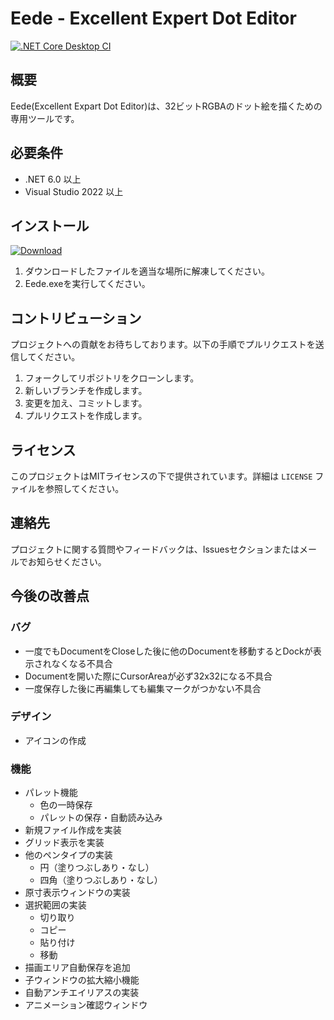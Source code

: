 ﻿# Eede - Excellent Expert Dot Editor
[![.NET Core Desktop CI](https://github.com/arkfinn/Eede/actions/workflows/dotnet-desktop-ci.yml/badge.svg)](https://github.com/arkfinn/Eede/actions/workflows/dotnet-desktop-ci.yml)

## 概要
Eede(Excellent Expart Dot Editor)は、32ビットRGBAのドット絵を描くための専用ツールです。

##  必要条件

- .NET 6.0  以上
- Visual Studio 2022  以上

##  インストール

[![Download](https://img.shields.io/badge/Download-Windows-blue?logo=github)](https://github.com/arkfinn/Eede/releases/latest/download/eede.zip)

1. ダウンロードしたファイルを適当な場所に解凍してください。
2. Eede.exeを実行してください。

##  コントリビューション

プロジェクトへの貢献をお待ちしております。以下の手順でプルリクエストを送信してください。

1.  フォークしてリポジトリをクローンします。
2.  新しいブランチを作成します。
3.  変更を加え、コミットします。
4.  プルリクエストを作成します。

##  ライセンス

このプロジェクトはMITライセンスの下で提供されています。詳細は `LICENSE` ファイルを参照してください。

##  連絡先

プロジェクトに関する質問やフィードバックは、Issuesセクションまたはメールでお知らせください。

##  今後の改善点

### バグ
- 一度でもDocumentをCloseした後に他のDocumentを移動するとDockが表示されなくなる不具合
- Documentを開いた際にCursorAreaが必ず32x32になる不具合
- 一度保存した後に再編集しても編集マークがつかない不具合

### デザイン

- アイコンの作成

### 機能

- パレット機能
    - 色の一時保存
    - パレットの保存・自動読み込み
- 新規ファイル作成を実装
- グリッド表示を実装
- 他のペンタイプの実装
    - 円（塗りつぶしあり・なし）
    - 四角（塗りつぶしあり・なし）
- 原寸表示ウィンドウの実装
- 選択範囲の実装
    - 切り取り
    - コピー
    - 貼り付け
    - 移動
- 描画エリア自動保存を追加
- 子ウィンドウの拡大縮小機能
- 自動アンチエイリアスの実装
- アニメーション確認ウィンドウ

